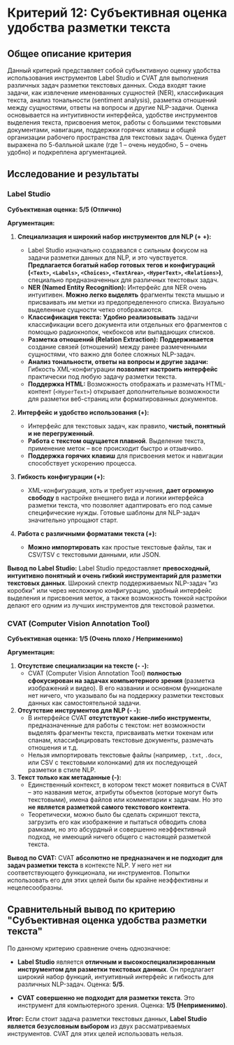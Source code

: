 # Критерий 12: Субъективная оценка удобства разметки текста

## Общее описание критерия

Данный критерий представляет собой субъективную оценку удобства использования инструментов Label Studio и CVAT для выполнения различных задач разметки текстовых данных. Сюда входят такие задачи, как извлечение именованных сущностей (NER), классификация текста, анализ тональности (sentiment analysis), разметка отношений между сущностями, ответы на вопросы и другие NLP-задачи. Оценка основывается на интуитивности интерфейса, удобстве инструментов выделения текста, присвоения меток, работы с большими текстовыми документами, навигации, поддержки горячих клавиш и общей организации рабочего пространства для текстовых задач. Оценка будет выражена по 5-балльной шкале (где 1 – очень неудобно, 5 – очень удобно) и подкреплена аргументацией.

## Исследование и результаты

### Label Studio

**Субъективная оценка: 5/5 (Отлично)**

**Аргументация:**

1.  **Специализация и широкий набор инструментов для NLP (+ +):**
    *   Label Studio изначально создавался с сильным фокусом на задачи разметки данных для NLP, и это чувствуется. **Предлагается богатый набор готовых тегов и конфигураций (`<Text>`, `<Labels>`, `<Choices>`, `<TextArea>`, `<HyperText>`, `<Relations>`)**, специально предназначенных для различных текстовых задач.
    *   **NER (Named Entity Recognition):** Интерфейс для NER очень интуитивен. **Можно легко выделять** фрагменты текста мышью и присваивать им метки из предопределенного списка. Визуально выделенные сущности четко отображаются.
    *   **Классификация текста:** **Удобно реализовывать** задачи классификации всего документа или отдельных его фрагментов с помощью радиокнопок, чекбоксов или выпадающих списков.
    *   **Разметка отношений (Relation Extraction):** **Поддерживается** создание связей (отношений) между ранее размеченными сущностями, что важно для более сложных NLP-задач.
    *   **Анализ тональности, ответы на вопросы и другие задачи:** Гибкость XML-конфигурации **позволяет настроить интерфейс** практически под любую задачу разметки текста.
    *   **Поддержка HTML:** Возможность отображать и размечать HTML-контент (`<HyperText>`) открывает дополнительные возможности для разметки веб-страниц или форматированных документов.

2.  **Интерфейс и удобство использования (+):**
    *   Интерфейс для текстовых задач, как правило, **чистый, понятный и не перегруженный**.
    *   **Работа с текстом ощущается плавной**. Выделение текста, применение меток – все происходит быстро и отзывчиво.
    *   **Поддержка горячих клавиш** для присвоения меток и навигации способствует ускорению процесса.

3.  **Гибкость конфигурации (+):**
    *   XML-конфигурация, хоть и требует изучения, **дает огромную свободу** в настройке внешнего вида и логики интерфейса разметки текста, что позволяет адаптировать его под самые специфические нужды. Готовые шаблоны для NLP-задач значительно упрощают старт.

4.  **Работа с различными форматами текста (+):**
    *   **Можно импортировать** как простые текстовые файлы, так и CSV/TSV с текстовыми данными, или JSON.

**Вывод по Label Studio:**
Label Studio предоставляет **превосходный, интуитивно понятный и очень гибкий инструментарий для разметки текстовых данных**. Широкий спектр поддерживаемых NLP-задач "из коробки" или через несложную конфигурацию, удобный интерфейс выделения и присвоения меток, а также возможность тонкой настройки делают его одним из лучших инструментов для текстовой разметки.

### CVAT (Computer Vision Annotation Tool)

**Субъективная оценка: 1/5 (Очень плохо / Неприменимо)**

**Аргументация:**

1.  **Отсутствие специализации на тексте (- -):**
    *   CVAT (Computer Vision Annotation Tool) **полностью сфокусирован на задачах компьютерного зрения** (разметка изображений и видео). В его названии и основном функционале нет ничего, что указывало бы на поддержку разметки текстовых данных как самостоятельной задачи.
2.  **Отсутствие инструментов для NLP (- -):**
    *   В интерфейсе CVAT **отсутствуют какие-либо инструменты**, предназначенные для работы с текстом: нет возможности выделять фрагменты текста, присваивать метки токенам или спанам, классифицировать текстовые документы, размечать отношения и т.д.
    *   Нельзя импортировать текстовые файлы (например, `.txt`, `.docx`, или CSV с текстовыми колонками) для их последующей разметки в стиле NLP.
3.  **Текст только как метаданные (-):**
    *   Единственный контекст, в котором текст может появиться в CVAT – это названия меток, атрибуты объектов (которые могут быть текстовыми), имена файлов или комментарии к задачам. Но это **не является разметкой самого текстового контента**.
    *   Теоретически, можно было бы сделать скриншот текста, загрузить его как изображение и пытаться обводить слова рамками, но это абсурдный и совершенно неэффективный подход, не имеющий ничего общего с настоящей разметкой текста.

**Вывод по CVAT:**
CVAT **абсолютно не предназначен и не подходит для задач разметки текста** в контексте NLP. У него нет ни соответствующего функционала, ни инструментов. Попытки использовать его для этих целей были бы крайне неэффективны и нецелесообразны.

## Сравнительный вывод по критерию "Субъективная оценка удобства разметки текста"

По данному критерию сравнение очень однозначное:

*   **Label Studio** является **отличным и высокоспециализированным инструментом для разметки текстовых данных**. Он предлагает широкий набор функций, интуитивный интерфейс и гибкость для различных NLP-задач. Оценка: **5/5**.

*   **CVAT** **совершенно не подходит для разметки текста**. Это инструмент для компьютерного зрения. Оценка: **1/5 (Неприменимо)**.

**Итог:**
Если стоит задача разметки текстовых данных, **Label Studio является безусловным выбором** из двух рассматриваемых инструментов. CVAT для этих целей использовать нельзя.